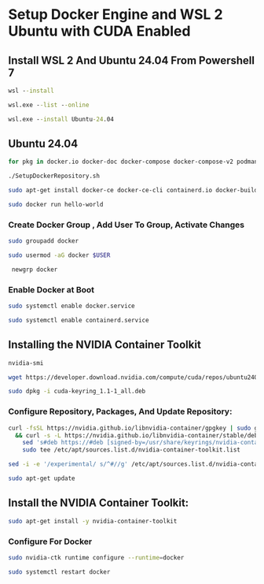 # Setup Docker Engine and WSL 2 Ubuntu with CUDA Enabled

## Install WSL 2 And Ubuntu 24.04 From Powershell 7

```bat
wsl --install
```

```bat
wsl.exe --list --online
```

```bat
wsl.exe --install Ubuntu-24.04
```

## Ubuntu 24.04

```bash
for pkg in docker.io docker-doc docker-compose docker-compose-v2 podman-docker containerd runc; do sudo apt-get remove $pkg; done
```

```bash
./SetupDockerRepository.sh
```

```bash
sudo apt-get install docker-ce docker-ce-cli containerd.io docker-buildx-plugin docker-compose-plugin
```

```bash
sudo docker run hello-world
```

### Create Docker Group , Add User To Group, Activate Changes
```bash
sudo groupadd docker
```

```bash
sudo usermod -aG docker $USER
```

```bash
 newgrp docker
```

### Enable Docker at Boot
```bash
sudo systemctl enable docker.service
```

```bash
sudo systemctl enable containerd.service
```

## Installing the NVIDIA Container Toolkit

```bash
nvidia-smi
```

```bash
wget https://developer.download.nvidia.com/compute/cuda/repos/ubuntu2404/x86_64/cuda-keyring_1.1-1_all.deb
```

```bash
sudo dpkg -i cuda-keyring_1.1-1_all.deb
```

### Configure Repository, Packages, And Update Repository:

```bash
curl -fsSL https://nvidia.github.io/libnvidia-container/gpgkey | sudo gpg --dearmor -o /usr/share/keyrings/nvidia-container-toolkit-keyring.gpg \
  && curl -s -L https://nvidia.github.io/libnvidia-container/stable/deb/nvidia-container-toolkit.list | \
    sed 's#deb https://#deb [signed-by=/usr/share/keyrings/nvidia-container-toolkit-keyring.gpg] https://#g' | \
    sudo tee /etc/apt/sources.list.d/nvidia-container-toolkit.list
```

```bash
sed -i -e '/experimental/ s/^#//g' /etc/apt/sources.list.d/nvidia-container-toolkit.list
```

```bash
sudo apt-get update
```

## Install the NVIDIA Container Toolkit:

```bash
sudo apt-get install -y nvidia-container-toolkit
```

### Configure For Docker
```bash
sudo nvidia-ctk runtime configure --runtime=docker
```
```bash
sudo systemctl restart docker
```